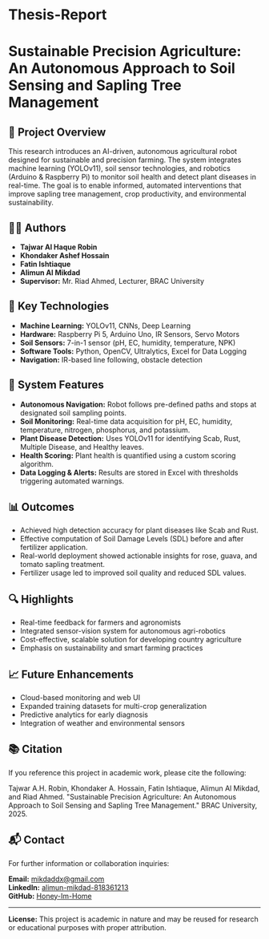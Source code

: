 # Thesis-Report
# Sustainable Precision Agriculture: An Autonomous Approach to Soil Sensing and Sapling Tree Management

## 📄 Project Overview
This research introduces an AI-driven, autonomous agricultural robot designed for sustainable and precision farming. The system integrates machine learning (YOLOv11), soil sensor technologies, and robotics (Arduino & Raspberry Pi) to monitor soil health and detect plant diseases in real-time. The goal is to enable informed, automated interventions that improve sapling tree management, crop productivity, and environmental sustainability.

## 👨‍🔬 Authors
- **Tajwar Al Haque Robin**  
- **Khondaker Ashef Hossain**  
- **Fatin Ishtiaque**  
- **Alimun Al Mikdad**  
- **Supervisor:** Mr. Riad Ahmed, Lecturer, BRAC University

## 🧠 Key Technologies
- **Machine Learning:** YOLOv11, CNNs, Deep Learning
- **Hardware:** Raspberry Pi 5, Arduino Uno, IR Sensors, Servo Motors
- **Soil Sensors:** 7-in-1 sensor (pH, EC, humidity, temperature, NPK)
- **Software Tools:** Python, OpenCV, Ultralytics, Excel for Data Logging
- **Navigation:** IR-based line following, obstacle detection

## 🚀 System Features
- **Autonomous Navigation:** Robot follows pre-defined paths and stops at designated soil sampling points.
- **Soil Monitoring:** Real-time data acquisition for pH, EC, humidity, temperature, nitrogen, phosphorus, and potassium.
- **Plant Disease Detection:** Uses YOLOv11 for identifying Scab, Rust, Multiple Disease, and Healthy leaves.
- **Health Scoring:** Plant health is quantified using a custom scoring algorithm.
- **Data Logging & Alerts:** Results are stored in Excel with thresholds triggering automated warnings.

## 📊 Outcomes
- Achieved high detection accuracy for plant diseases like Scab and Rust.
- Effective computation of Soil Damage Levels (SDL) before and after fertilizer application.
- Real-world deployment showed actionable insights for rose, guava, and tomato sapling treatment.
- Fertilizer usage led to improved soil quality and reduced SDL values.

## 🔍 Highlights
- Real-time feedback for farmers and agronomists
- Integrated sensor-vision system for autonomous agri-robotics
- Cost-effective, scalable solution for developing country agriculture
- Emphasis on sustainability and smart farming practices

## 📈 Future Enhancements
- Cloud-based monitoring and web UI
- Expanded training datasets for multi-crop generalization
- Predictive analytics for early diagnosis
- Integration of weather and environmental sensors

## 📚 Citation
If you reference this project in academic work, please cite the following:

Tajwar A.H. Robin, Khondaker A. Hossain, Fatin Ishtiaque, Alimun Al Mikdad, and Riad Ahmed.
"Sustainable Precision Agriculture: An Autonomous Approach to Soil Sensing and Sapling Tree Management."
BRAC University, 2025.

## 📬 Contact
For further information or collaboration inquiries:

**Email:** mikdaddx@gmail.com  
**LinkedIn:** [alimun-mikdad-818361213](https://www.linkedin.com/in/alimun-mikdad-818361213/)  
**GitHub:** [Honey-Im-Home](https://github.com/Honey-Im-Home)

---

**License:** This project is academic in nature and may be reused for research or educational purposes with proper attribution.
